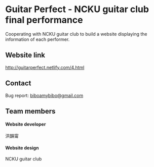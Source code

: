 # Guitar Perfect - NCKU guitar club final performance
Cooperating with NCKU guitar club to build a website displaying the information of each performer.

## Website link
http://guitarperfect.netlify.com/4.html

## Contact
Bug report: biboamybibo@gmail.com

## Team members
#### Website developer
洪韻甯
#### Website design
NCKU guitar club
